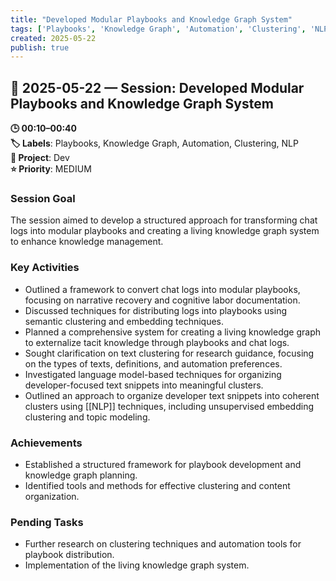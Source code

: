 ```yaml
---
title: "Developed Modular Playbooks and Knowledge Graph System"
tags: ['Playbooks', 'Knowledge Graph', 'Automation', 'Clustering', 'NLP']
created: 2025-05-22
publish: true
---
```


## 📅 2025-05-22 — Session: Developed Modular Playbooks and Knowledge Graph System

**🕒 00:10–00:40**  
**🏷️ Labels**: Playbooks, Knowledge Graph, Automation, Clustering, NLP  
**📂 Project**: Dev  
**⭐ Priority**: MEDIUM  


### Session Goal
The session aimed to develop a structured approach for transforming chat logs into modular playbooks and creating a living knowledge graph system to enhance knowledge management.

### Key Activities
- Outlined a framework to convert chat logs into modular playbooks, focusing on narrative recovery and cognitive labor documentation.
- Discussed techniques for distributing logs into playbooks using semantic clustering and embedding techniques.
- Planned a comprehensive system for creating a living knowledge graph to externalize tacit knowledge through playbooks and chat logs.
- Sought clarification on text clustering for research guidance, focusing on the types of texts, definitions, and automation preferences.
- Investigated language model-based techniques for organizing developer-focused text snippets into meaningful clusters.
- Outlined an approach to organize developer text snippets into coherent clusters using [[NLP]] techniques, including unsupervised embedding clustering and topic modeling.

### Achievements
- Established a structured framework for playbook development and knowledge graph planning.
- Identified tools and methods for effective clustering and content organization.

### Pending Tasks
- Further research on clustering techniques and automation tools for playbook distribution.
- Implementation of the living knowledge graph system.
